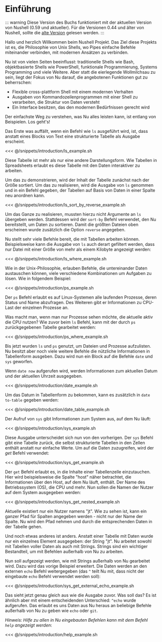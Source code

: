 # Einführung

::: warning
Diese Version des Buchs funktioniert mit der aktuellen Version von Nushell (0.59 und aktueller).
Für die Versionen 0.44 und älter von Nushell, sollte die [alte Version](/old_book/) gelesen werden.
:::

Hallo und herzlich Willkommen beim Nushell Projekt. Das Ziel diese Projekts ist es, die Philosophie von Unix Shells, wo Pipes einfache Befehle miteinander verbinden, mit modernen Ansätzen zu verbinden.

Nu ist von vielen Seiten beeinflusst: traditionelle Shells wie Bash, objektbasierte Shells wie PowerShell, funktionale Programmierung, Systems Programming und viele Weitere. Aber statt die eierlegende Wollmilchsau zu sein, liegt der Fokus von Nu darauf, die angebotenen Funktionen gut zu beherrschen:

- Flexible cross-plattform Shell mit einem modernen Verhalten
- Ausgaben von Kommandozeilenprogrammen mit einer Shell zu verarbeiten, die Struktur von Daten versteht
- Ein Interface besitzen, das den modernen Bedürfnissen gerecht wird

Der einfachste Weg zu verstehen, was Nu alles leisten kann, ist entlang von Beispielen. Los geht's!

Das Erste was auffällt, wenn ein Befehl wie `ls` ausgeführt wird, ist, dass anstatt eines Blocks von Text eine strukturierte Tabelle als Ausgabe erscheint.

<<< @/snippets/introduction/ls_example.sh

Diese Tabelle ist mehr als nur eine andere Darstellungsform. Wie Tabellen in Spreadsheets erlaubt es diese Tabelle mit den Daten interaktiver zu arbeiten.

Um das zu demonstrieren, wird der Inhalt der Tabelle zunächst nach der Größe sortiert. Um das zu realisieren, wird die Ausgabe von `ls` genommen und in ein Befehl gegeben, der Tabellen auf Basis von Daten in einer Spalte neu anordnen kann.

<<< @/snippets/introduction/ls_sort_by_reverse_example.sh

Um das Ganze zu realisieren, mussten hierzu nicht Argumente an `ls` übergeben werden. Stattdessen wird der `sort-by` Befehl verwendet, den Nu bereitstellt, um Daten zu sortieren. Damit die größten Dateien oben erscheinen wurde zusätzlich die Option `reverse` angegeben.

Nu stellt sehr viele Befehle bereit, die mit Tabellen arbeiten können. Beispielsweise kann die Ausgabe von `ls` auch derart gefiltert werden, dass nur Datei mit einer Größe von mehr als einem Kilobyte angezeigt werden:

<<< @/snippets/introduction/ls_where_example.sh

Wie in der Unix-Philosophie, erlauben Befehle, die untereinander Daten austauschen können, viele verschiedene Kombinationen um Aufgaben zu lösen. Wie in folgendem Beispiel:

<<< @/snippets/introduction/ps_example.sh

Der `ps` Befehl erlaubt es auf Linux-Systemen alle laufenden Prozesse, deren Status und Name abzufragen. Des Weiteren gibt er Informationen zu CPU-Last der einzelnen Prozesse an.

Was macht man, wenn man nur Prozesse sehen möchte, die aktuelle aktiv die CPU nutzen? Wie zuvor beim `ls` Befehl, kann mit der durch `ps` zurückgegebenen Tabelle gearbeitet werden:

<<< @/snippets/introduction/ps_where_example.sh

Bis jetzt wurden `ls` und `ps` genutzt, um Dateien und Prozesse aufzulisten. Nu besitzt aber noch viele weitere Befehle die nützliche Informationen in Tabellenform ausgeben. Dazu wird nun ein Block auf die Befehle `date` und `sys` geworfen.

Wenn `date now` aufgerufen wird, werden Informationen zum aktuellen Datum und der aktuellen Uhrzeit ausgegeben.

<<< @/snippets/introduction/date_example.sh

Um das Datum in Tabellenform zu bekommen, kann es zusätzlich in `date to-table` gegeben werden:

<<< @/snippets/introduction/date_table_example.sh

Der Aufruf von `sys` gibt Informationen zum System aus, auf dem Nu läuft:

<<< @/snippets/introduction/sys_example.sh

Diese Ausgabe unterscheidet sich nun von den vorherigen. Der `sys` Befehl gibt eine Tabelle zurück, die selbst strukturierte Tabellen in den Zellen enthält anstatt nur einfache Werte. Um auf die Daten zuzugreifen, wird der _get_ Befehl verwendet:

<<< @/snippets/introduction/sys_get_example.sh

Der `get` Befehl erlaubt es, in die Inhalte einer Tabellenzelle einzutauchen. Hier wird beispielsweise die Spalte "host" näher betrachtet, die Informationen über den Host, auf dem Nu läuft, enthält. Der Name des Betriebssystem (OS), die CPU und mehr. Nun sollen die Namen der Nutzer auf dem System ausgegeben werden:

<<< @/snippets/introduction/sys_get_nested_example.sh

Aktuelle existiert nur ein Nutzer namens "jt". Wie zu sehen ist, kann ein ganzer Pfad für Spalten angegeben werden - nicht nur der Name der Spalte. Nu wird den Pfad nehmen und durch die entsprechenden Daten in der Tabelle gehen.

Und noch etwas anderes ist anders. Anstatt einer Tabelle mit Daten wurde nur ein einzelnes Element ausgegeben: der String "jt". Nu arbeitet sowohl mit Tabellen voller Daten als auch mit Strings. Strings sind ein wichtiger Bestandteil, um mit Befehlen außerhalb von Nu zu arbeiten.

Nun soll aufgezeigt werden, wie mit Strings außerhalb von Nu gearbeitet wird. Dazu wird das vorige Beispiel erweitert. Die Daten werden an den externen `echo` Befehl weitergegeben (das `^` teilt Nu mit, dass nicht der eingebaute `echo` Befehl verwendet werden soll):

<<< @/snippets/introduction/sys_get_external_echo_example.sh

Das sieht jetzt genau gleich aus wie die Ausgabe zuvor. Was soll das? Es ist ähnlich aber mit einem entscheidenden Unterschied: `^echo` wurde aufgerufen. Das erlaubt es uns Daten aus Nu heraus an beliebige Befehle außerhalb von Nu zu geben wie `echo` oder `git`.

_Hinweis: Hilfe zu allen in Nu eingebauten Befehlen kann mit dem Befehl `help` angezeigt werden_:

<<< @/snippets/introduction/help_example.sh
